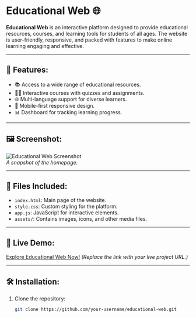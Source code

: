 # Educational Web 🌐

**Educational Web** is an interactive platform designed to provide educational resources, courses, and learning tools for students of all ages. The website is user-friendly, responsive, and packed with features to make online learning engaging and effective.

---

## 🌟 Features:
- 📚 Access to a wide range of educational resources.
- 🧑‍🏫 Interactive courses with quizzes and assignments.
- 🌐 Multi-language support for diverse learners.
- 📱 Mobile-first responsive design.
- 📊 Dashboard for tracking learning progress.

---

## 🖼️ Screenshot:
![Educational Web Screenshot](https://via.placeholder.com/800x400)  
*A snapshot of the homepage.*

---

## 📂 Files Included:
- `index.html`: Main page of the website.
- `style.css`: Custom styling for the platform.
- `app.js`: JavaScript for interactive elements.
- `assets/`: Contains images, icons, and other media files.

---

## 🚀 Live Demo:
[Explore Educational Web Now!]([https://your-live-link.com](https://e-du.netlify.app/))  
*(Replace the link with your live project URL.)*

---

## 🛠️ Installation:
1. Clone the repository:
   ```bash
   git clone https://github.com/your-username/educational-web.git
